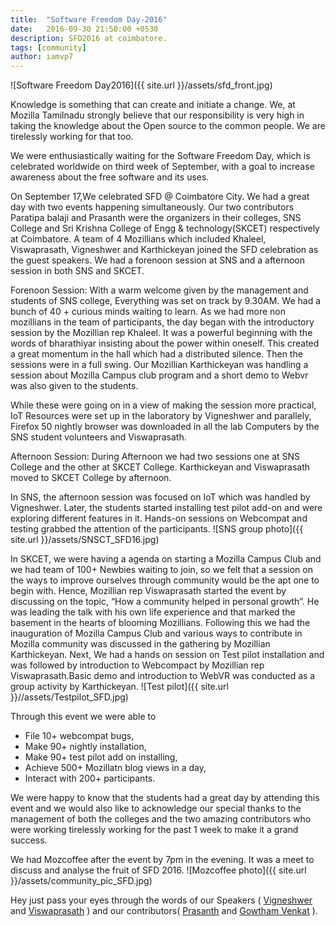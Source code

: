 ```yaml
---
title:  "Software Freedom Day-2016"
date:   2016-09-30 21:50:00 +0530
description: SFD2016 at coimbatore.
tags: [community]
author: iamvp7
---
```

![Software Freedom Day2016]({{ site.url }}/assets/sfd_front.jpg)

Knowledge is something that can create and initiate a change. We, at Mozilla Tamilnadu strongly believe that our responsibility is very high in taking the knowledge about the Open source to the common people. We are tirelessly working for that too.
 
We were enthusiastically waiting for the Software Freedom Day, which is celebrated worldwide on third week of September, with a goal to increase awareness about the free software and its uses. 
 
On September 17,We celebrated SFD @ Coimbatore City. We had a great day with two events happening simultaneously. Our two contributors Paratipa balaji and Prasanth were the organizers in their colleges, SNS College and Sri Krishna College of Engg & technology(SKCET) respectively at Coimbatore. A team of 4 Mozillians which included Khaleel, Viswaprasath, Vigneshwer and Karthickeyan joined the SFD celebration as the guest speakers. We had a forenoon session at SNS and a afternoon session in both SNS and SKCET.
 
Forenoon Session:
With a warm welcome given by the management and students of SNS college, Everything was set on track by 9.30AM. We had a bunch  of 40 + curious minds waiting to learn. As we had more non mozillians in the team of participants, the day began with the introductory session by the Mozillian rep Khaleel. It was a powerful beginning with the words of bharathiyar insisting about the power within oneself. This created a great momentum in the hall which had a distributed silence. Then the sessions were in a full swing. Our Mozillian Karthickeyan was handling a session about Mozilla Campus club program and a short demo to Webvr was also given to the students.
 
While these were going on in a view of making the session more practical, IoT Resources were set up in the laboratory by Vigneshwer and parallely, Firefox 50 nightly browser was downloaded in all the lab Computers by the SNS student volunteers and Viswaprasath.
 
Afternoon Session:
During Afternoon we had two sessions one at SNS College and the other at SKCET College. Karthickeyan and Viswaprasath moved to SKCET College by afternoon.
 
In SNS, the afternoon session was focused on IoT which was handled by Vigneshwer. Later, the students started installing test pilot add-on and were exploring different features in it. Hands-on sessions on Webcompat and testing grabbed the attention of the participants.
![SNS group photo]({{ site.url }}/assets/SNSCT_SFD16.jpg)
 
In SKCET, we were having a agenda on starting a Mozilla Campus Club and we had team of 100+ Newbies waiting to join, so we felt that a session on the ways to improve ourselves through community would be the apt one to begin with. Hence, Mozillian rep Viswaprasath started the event by discussing on the topic, “How a community helped in personal growth”. He was leading the talk with his own life experience and that marked the basement in the hearts of blooming Mozillians. Following this we had the inauguration of Mozilla Campus Club and various ways to contribute in Mozilla community was discussed in the gathering by Mozillian Karthickeyan. Next, We had a hands on session on Test pilot installation and was followed by introduction to Webcompact by Mozillian rep Viswaprasath.Basic demo and introduction to WebVR was conducted as a group activity by Karthickeyan.
 ![Test pilot]({{ site.url }}//assets/Testpilot_SFD.jpg)
 
Through this event we were able to
* File 10+ webcompat bugs,
* Make 90+ nightly installation,
* Make 90+ test pilot add on installing,
* Achieve 500+ Mozillatn blog views in a day,
* Interact with 200+ participants.

We were happy to know that the students had a great day by attending this event and we would also like to acknowledge our special thanks to the management of both the colleges and the two amazing contributors who were working tirelessly working for the past 1 week to make it a grand success.  

We had Mozcoffee after the event by 7pm in the evening. It was a meet to discuss and analyse the fruit of SFD 2016.
![Mozcoffee photo]({{ site.url }}/assets/community_pic_SFD.jpg)

Hey just pass your eyes through the words of our Speakers ( [Vigneshwer](https://dvigneshwer.wordpress.com/2016/09/18/sfd-celebration-in-coimbatore/) and [Viswaprasath](http://wp.me/p4nat7-8Y) ) and our contributors( [Prasanth](http://foxprasanth.github.io/events/2016/09/14/SFD-SKCET/) and [Gowtham Venkat](https://gowthamvenkat.wordpress.com/2016/09/18/sfd-with-mozilla/) ).

